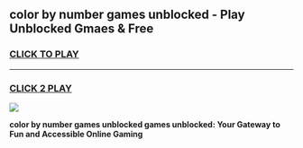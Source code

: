 
## color by number games unblocked - Play Unblocked Gmaes & Free
<h3>
<a href="https://premium.freeplayer.one?title=color_by_number_games_unblocked&ref=19F">CLICK TO PLAY</a></h3>
<hr>

<h3>
<a href="https://premium.freeplayer.one?title=color_by_number_games_unblocked&ref=19F">CLICK 2 PLAY</a>
  
</h3>

<a href="https://premium.freeplayer.one?title=color_by_number_games_unblocked&ref=19F/"><img src="https://clearcache.store/games.png"></a>


**color by number games unblocked games unblocked: Your Gateway to Fun and Accessible Online Gaming**
